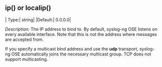 ## ip() or localip()

|  Type:|      string|
  |Default:|   0.0.0.0|

*Description:* The IP address to bind to. By default, syslog-ng OSE
listens on every available interface. Note that this is not the address
where messages are accepted from.

If you specify a multicast bind address and use the **udp** transport,
syslog-ng OSE automatically joins the necessary multicast group. TCP
does not support multicasting.
